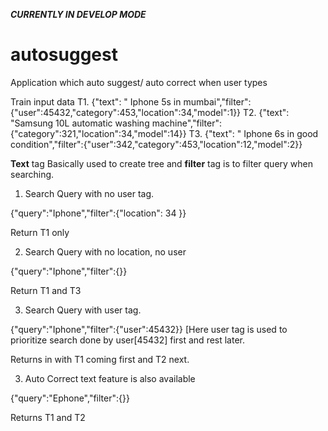 ***CURRENTLY IN DEVELOP MODE***


# autosuggest
Application which auto suggest/ auto correct when user types 

Train input data 
T1. {"text": " Iphone 5s in mumbai","filter":{"user":45432,"category":453,"location":34,"model":1}}
T2. {"text": "Samsung 10L automatic washing machine","filter":{"category":321,"location":34,"model":14}}
T3. {"text": " Iphone 6s in good condition","filter":{"user":342,"category":453,"location":12,"model":2}}

<b>Text</b> tag Basically used to create tree and <b>filter</b> tag is to filter query when searching.
1. Search Query with no user tag.

{"query":"Iphone","filter":{"location": 34 }}

Return  T1 only

2. Search Query with no location, no user

{"query":"Iphone","filter":{}}

Return T1 and T3

3. Search Query with user tag.

{"query":"Iphone","filter":{"user":45432}} [Here user tag is used to prioritize search done by user[45432] first and rest later.

Returns in with T1 coming first and T2 next.

3. Auto Correct text feature is also available

{"query":"Ephone","filter":{}}

Returns T1 and T2
